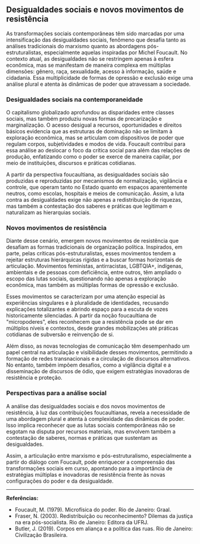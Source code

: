 
## Desigualdades sociais e novos movimentos de resistência

As transformações sociais contemporâneas têm sido marcadas por uma intensificação das desigualdades sociais, fenômeno que desafia tanto as análises tradicionais do marxismo quanto as abordagens pós-estruturalistas, especialmente aquelas inspiradas por Michel Foucault. No contexto atual, as desigualdades não se restringem apenas à esfera econômica, mas se manifestam de maneira complexa em múltiplas dimensões: gênero, raça, sexualidade, acesso à informação, saúde e cidadania. Essa multiplicidade de formas de opressão e exclusão exige uma análise plural e atenta às dinâmicas de poder que atravessam a sociedade.

### Desigualdades sociais na contemporaneidade

O capitalismo globalizado aprofundou as disparidades entre classes sociais, mas também produziu novas formas de precarização e marginalização. O acesso desigual a recursos, oportunidades e direitos básicos evidencia que as estruturas de dominação não se limitam à exploração econômica, mas se articulam com dispositivos de poder que regulam corpos, subjetividades e modos de vida. Foucault contribui para essa análise ao deslocar o foco da crítica social para além das relações de produção, enfatizando como o poder se exerce de maneira capilar, por meio de instituições, discursos e práticas cotidianas.

A partir da perspectiva foucaultiana, as desigualdades sociais são produzidas e reproduzidas por mecanismos de normalização, vigilância e controle, que operam tanto no Estado quanto em espaços aparentemente neutros, como escolas, hospitais e meios de comunicação. Assim, a luta contra as desigualdades exige não apenas a redistribuição de riquezas, mas também a contestação dos saberes e práticas que legitimam e naturalizam as hierarquias sociais.

### Novos movimentos de resistência

Diante desse cenário, emergem novos movimentos de resistência que desafiam as formas tradicionais de organização política. Inspirados, em parte, pelas críticas pós-estruturalistas, esses movimentos tendem a rejeitar estruturas hierárquicas rígidas e a buscar formas horizontais de articulação. Movimentos feministas, antirracistas, LGBTQIA+, indígenas, ambientais e de pessoas com deficiência, entre outros, têm ampliado o escopo das lutas sociais, questionando não apenas a exploração econômica, mas também as múltiplas formas de opressão e exclusão.

Esses movimentos se caracterizam por uma atenção especial às experiências singulares e à pluralidade de identidades, recusando explicações totalizantes e abrindo espaço para a escuta de vozes historicamente silenciadas. A partir da noção foucaultiana de "micropoderes", eles reconhecem que a resistência pode se dar em múltiplos níveis e contextos, desde grandes mobilizações até práticas cotidianas de subversão e reinvenção de si.

Além disso, as novas tecnologias de comunicação têm desempenhado um papel central na articulação e visibilidade desses movimentos, permitindo a formação de redes transnacionais e a circulação de discursos alternativos. No entanto, também impõem desafios, como a vigilância digital e a disseminação de discursos de ódio, que exigem estratégias inovadoras de resistência e proteção.

### Perspectivas para a análise social

A análise das desigualdades sociais e dos novos movimentos de resistência, à luz das contribuições foucaultianas, revela a necessidade de uma abordagem plural e atenta à complexidade das dinâmicas de poder. Isso implica reconhecer que as lutas sociais contemporâneas não se esgotam na disputa por recursos materiais, mas envolvem também a contestação de saberes, normas e práticas que sustentam as desigualdades.

Assim, a articulação entre marxismo e pós-estruturalismo, especialmente a partir do diálogo com Foucault, pode enriquecer a compreensão das transformações sociais em curso, apontando para a importância de estratégias múltiplas e inovadoras de resistência frente às novas configurações do poder e da desigualdade.

---
**Referências:**
- Foucault, M. (1979). Microfísica do poder. Rio de Janeiro: Graal.
- Fraser, N. (2003). Redistribuição ou reconhecimento? Dilemas da justiça na era pós-socialista. Rio de Janeiro: Editora da UFRJ.
- Butler, J. (2019). Corpos em aliança e a política das ruas. Rio de Janeiro: Civilização Brasileira.
```
